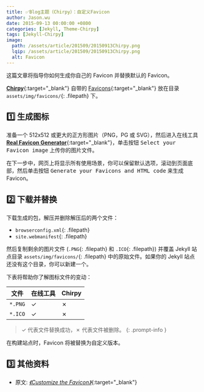 ```yaml
---
title: ✅Blog主题（Chirpy）：自定义Favicon
author: Jason.wu
date: 2015-09-13 00:00:00 +0800
categories: [Jekyll, Theme-Chirpy]
tags: [Jekyll-Chirpy]
image:
  path: /assets/article/201509/20150913Chirpy.png
  lqip: /assets/article/201509/20150913Chirpy.png
  alt: Favicon
---
```


[Chirpy]: https://github.com/cotes2020/jekyll-theme-chirpy/
[Favicons]: https://www.favicon-generator.org/about/
[Real Favicon Generator]: https://realfavicongenerator.net/
[Customize the Favicon]: https://chirpy.cotes.page/posts/customize-the-favicon/

这篇文章将指导你如何生成你自己的 Favicon 并替换默认的 Favicon。

[**Chirpy**][Chirpy]{:target="_blank"} 自带的 [Favicons][Favicons]{:target="_blank"} 放在目录 `assets/img/favicons/`{: .filepath} 下。

## 1️⃣ 生成图标

准备一个 512x512 或更大的正方形图片（PNG，PG 或 SVG），然后进入在线工具 [**Real Favicon Generator**][Real Favicon Generator]{:target="_blank"}，单击按钮 <kbd>Select your Favicon image</kbd> 上传你的图片文件。

在下一步中，网页上将显示所有使用场景，你可以保留默认选项，滚动到页面底部，然后单击按钮 <kbd>Generate your Favicons and HTML code</kbd> 来生成 Favicon。

## 2️⃣ 下载并替换

下载生成的包，解压并删除解压后的两个文件：

- `browserconfig.xml`{: .filepath}
- `site.webmanifest`{: .filepath}

然后复制剩余的图片文件 (`.PNG`{: .filepath} 和 `.ICO`{: .filepath}) 并覆盖 Jekyll 站点目录 `assets/img/favicons/`{: .filepath} 中的原始文件。如果你的 Jekyll 站点还没有这个目录，你可以新建一个。

下表将帮助你了解图标文件的变动：

| 文件 | 在线工具 | Chirpy |
|---|---|---|
| `*.PNG` | ✓ | ✗ |
| `*.ICO` | ✓ | ✗ |

>  ✓ 代表文件替换成功，✗ 代表文件被删除。
{: .prompt-info }

在构建站点时，Favicon 将被替换为自定义版本。

## 3️⃣ 其他资料

- 原文: [_《Customize the Favicon》_][Customize the Favicon]{:target="_blank"}
